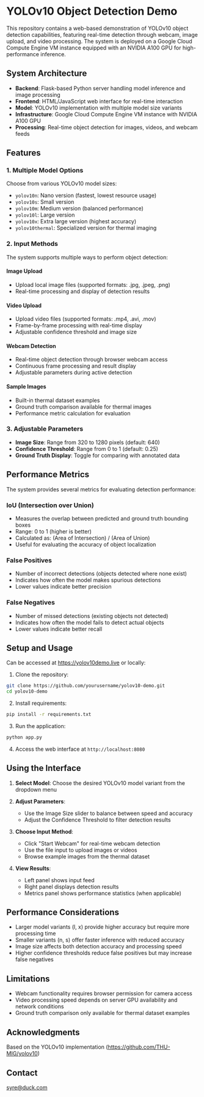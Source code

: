 # YOLOv10 Object Detection Demo

This repository contains a web-based demonstration of YOLOv10 object detection capabilities, featuring real-time detection through webcam, image upload, and video processing. The system is deployed on a Google Cloud Compute Engine VM instance equipped with an NVIDIA A100 GPU for high-performance inference.

## System Architecture

- **Backend**: Flask-based Python server handling model inference and image processing
- **Frontend**: HTML/JavaScript web interface for real-time interaction
- **Model**: YOLOv10 implementation with multiple model size variants
- **Infrastructure**: Google Cloud Compute Engine VM instance with NVIDIA A100 GPU
- **Processing**: Real-time object detection for images, videos, and webcam feeds

## Features

### 1. Multiple Model Options
Choose from various YOLOv10 model sizes:
- `yolov10n`: Nano version (fastest, lowest resource usage)
- `yolov10s`: Small version
- `yolov10m`: Medium version (balanced performance)
- `yolov10l`: Large version
- `yolov10x`: Extra large version (highest accuracy)
- `yolov10thermal`: Specialized version for thermal imaging

### 2. Input Methods
The system supports multiple ways to perform object detection:

#### Image Upload
- Upload local image files (supported formats: .jpg, .jpeg, .png)
- Real-time processing and display of detection results

#### Video Upload
- Upload video files (supported formats: .mp4, .avi, .mov)
- Frame-by-frame processing with real-time display
- Adjustable confidence threshold and image size

#### Webcam Detection
- Real-time object detection through browser webcam access
- Continuous frame processing and result display
- Adjustable parameters during active detection

#### Sample Images
- Built-in thermal dataset examples
- Ground truth comparison available for thermal images
- Performance metric calculation for evaluation

### 3. Adjustable Parameters

- **Image Size**: Range from 320 to 1280 pixels (default: 640)
- **Confidence Threshold**: Range from 0 to 1 (default: 0.25)
- **Ground Truth Display**: Toggle for comparing with annotated data

## Performance Metrics

The system provides several metrics for evaluating detection performance:

### IoU (Intersection over Union)
- Measures the overlap between predicted and ground truth bounding boxes
- Range: 0 to 1 (higher is better)
- Calculated as: (Area of Intersection) / (Area of Union)
- Useful for evaluating the accuracy of object localization

### False Positives
- Number of incorrect detections (objects detected where none exist)
- Indicates how often the model makes spurious detections
- Lower values indicate better precision

### False Negatives
- Number of missed detections (existing objects not detected)
- Indicates how often the model fails to detect actual objects
- Lower values indicate better recall

## Setup and Usage

Can be accessed at <https://yolov10demo.live> or locally:

1. Clone the repository:
```bash
git clone https://github.com/yourusername/yolov10-demo.git
cd yolov10-demo
```

2. Install requirements:
```bash
pip install -r requirements.txt
```

3. Run the application:
```bash
python app.py
```

4. Access the web interface at `http://localhost:8080`

## Using the Interface

1. **Select Model**: Choose the desired YOLOv10 model variant from the dropdown menu

2. **Adjust Parameters**:
   - Use the Image Size slider to balance between speed and accuracy
   - Adjust the Confidence Threshold to filter detection results

3. **Choose Input Method**:
   - Click "Start Webcam" for real-time webcam detection
   - Use the file input to upload images or videos
   - Browse example images from the thermal dataset

4. **View Results**:
   - Left panel shows input feed
   - Right panel displays detection results
   - Metrics panel shows performance statistics (when applicable)

## Performance Considerations

- Larger model variants (l, x) provide higher accuracy but require more processing time
- Smaller variants (n, s) offer faster inference with reduced accuracy
- Image size affects both detection accuracy and processing speed
- Higher confidence thresholds reduce false positives but may increase false negatives

## Limitations

- Webcam functionality requires browser permission for camera access
- Video processing speed depends on server GPU availability and network conditions
- Ground truth comparison only available for thermal dataset examples


## Acknowledgments

Based on the YOLOv10 implementation (https://github.com/THU-MIG/yolov10)

## Contact

syre@duck.com